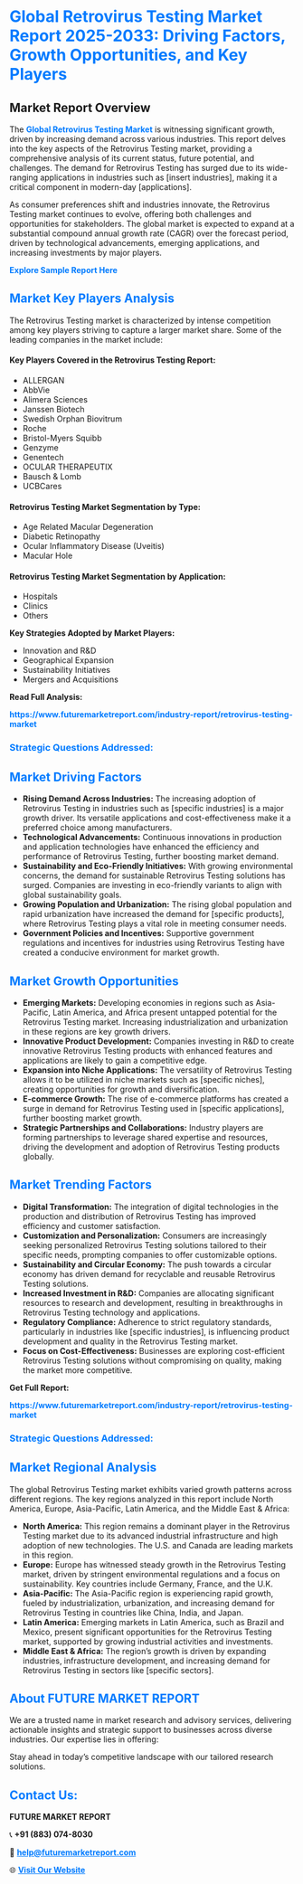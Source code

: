 <h1 style="color: #007BFF;">Global Retrovirus Testing Market Report 2025-2033: Driving Factors, Growth Opportunities, and Key Players</h1>

<section id="overview">
<h2>Market Report Overview</h2>
<p>The <a href="https://www.futuremarketreport.com/industry-report/retrovirus-testing-market" style="color: #007BFF; text-decoration: none;"><strong>Global Retrovirus Testing Market</strong></a> is witnessing significant growth, driven by increasing demand across various industries. This report delves into the key aspects of the Retrovirus Testing market, providing a comprehensive analysis of its current status, future potential, and challenges. The demand for Retrovirus Testing has surged due to its wide-ranging applications in industries such as [insert industries], making it a critical component in modern-day [applications].</p>
<p>As consumer preferences shift and industries innovate, the Retrovirus Testing market continues to evolve, offering both challenges and opportunities for stakeholders. The global market is expected to expand at a substantial compound annual growth rate (CAGR) over the forecast period, driven by technological advancements, emerging applications, and increasing investments by major players.</p>
</section>

<section id="overview">
<p><a href="https://www.futuremarketreport.com/request-sample/reportId=36242" style="color: #007BFF; text-decoration: none;"><strong>Explore Sample Report Here</strong></a></p>
</section>

<section id="key-players">
<h2 style="color: #007BFF;">Market Key Players Analysis</h2>
<p>The Retrovirus Testing market is characterized by intense competition among key players striving to capture a larger market share. Some of the leading companies in the market include:</p>
<h4>Key Players Covered in the Retrovirus Testing Report:</h4>
<ul><li>ALLERGAN</li><li>AbbVie</li><li>Alimera Sciences</li><li>Janssen Biotech</li><li>Swedish Orphan Biovitrum</li><li>Roche</li><li>Bristol-Myers Squibb</li><li>Genzyme</li><li>Genentech</li><li>OCULAR THERAPEUTIX</li><li>Bausch &amp; Lomb</li><li>UCBCares</li></ul>
<h4>Retrovirus Testing Market Segmentation by Type:</h4>
<ul><li>Age Related Macular Degeneration</li><li>Diabetic Retinopathy</li><li>Ocular Inflammatory Disease (Uveitis)</li><li>Macular Hole</li></ul>

<h4>Retrovirus Testing Market Segmentation by Application:</h4>
<ul><li>Hospitals</li><li>Clinics</li><li>Others</li></ul>
<p><strong>Key Strategies Adopted by Market Players:</strong></p>
<ul>
<li>Innovation and R&D</li>
<li>Geographical Expansion</li>
<li>Sustainability Initiatives</li>
<li>Mergers and Acquisitions</li>
</ul>
</section>

<section>
<p><strong>Read Full Analysis: </strong></p><a href="https://www.futuremarketreport.com/industry-report/retrovirus-testing-market" style="color: #007BFF; text-decoration: none;"><strong>https://www.futuremarketreport.com/industry-report/retrovirus-testing-market</strong></a>
<h3 style="color: #007BFF;">Strategic Questions Addressed:</h3>
</section>

<section id="driving-factors">
<h2 style="color: #007BFF;">Market Driving Factors</h2>
<ul>
<li><strong>Rising Demand Across Industries:</strong> The increasing adoption of Retrovirus Testing in industries such as [specific industries] is a major growth driver. Its versatile applications and cost-effectiveness make it a preferred choice among manufacturers.</li>
<li><strong>Technological Advancements:</strong> Continuous innovations in production and application technologies have enhanced the efficiency and performance of Retrovirus Testing, further boosting market demand.</li>
<li><strong>Sustainability and Eco-Friendly Initiatives:</strong> With growing environmental concerns, the demand for sustainable Retrovirus Testing solutions has surged. Companies are investing in eco-friendly variants to align with global sustainability goals.</li>
<li><strong>Growing Population and Urbanization:</strong> The rising global population and rapid urbanization have increased the demand for [specific products], where Retrovirus Testing plays a vital role in meeting consumer needs.</li>
<li><strong>Government Policies and Incentives:</strong> Supportive government regulations and incentives for industries using Retrovirus Testing have created a conducive environment for market growth.</li>
</ul>
</section>

<section id="growth-opportunities">
<h2 style="color: #007BFF;">Market Growth Opportunities</h2>
<ul>
<li><strong>Emerging Markets:</strong> Developing economies in regions such as Asia-Pacific, Latin America, and Africa present untapped potential for the Retrovirus Testing market. Increasing industrialization and urbanization in these regions are key growth drivers.</li>
<li><strong>Innovative Product Development:</strong> Companies investing in R&D to create innovative Retrovirus Testing products with enhanced features and applications are likely to gain a competitive edge.</li>
<li><strong>Expansion into Niche Applications:</strong> The versatility of Retrovirus Testing allows it to be utilized in niche markets such as [specific niches], creating opportunities for growth and diversification.</li>
<li><strong>E-commerce Growth:</strong> The rise of e-commerce platforms has created a surge in demand for Retrovirus Testing used in [specific applications], further boosting market growth.</li>
<li><strong>Strategic Partnerships and Collaborations:</strong> Industry players are forming partnerships to leverage shared expertise and resources, driving the development and adoption of Retrovirus Testing products globally.</li>
</ul>
</section>

<section id="trending-factors">
<h2 style="color: #007BFF;">Market Trending Factors</h2>
<ul>
<li><strong>Digital Transformation:</strong> The integration of digital technologies in the production and distribution of Retrovirus Testing has improved efficiency and customer satisfaction.</li>
<li><strong>Customization and Personalization:</strong> Consumers are increasingly seeking personalized Retrovirus Testing solutions tailored to their specific needs, prompting companies to offer customizable options.</li>
<li><strong>Sustainability and Circular Economy:</strong> The push towards a circular economy has driven demand for recyclable and reusable Retrovirus Testing solutions.</li>
<li><strong>Increased Investment in R&D:</strong> Companies are allocating significant resources to research and development, resulting in breakthroughs in Retrovirus Testing technology and applications.</li>
<li><strong>Regulatory Compliance:</strong> Adherence to strict regulatory standards, particularly in industries like [specific industries], is influencing product development and quality in the Retrovirus Testing market.</li>
<li><strong>Focus on Cost-Effectiveness:</strong> Businesses are exploring cost-efficient Retrovirus Testing solutions without compromising on quality, making the market more competitive.</li>
</ul>
</section>

<section>
<p><strong>Get Full Report: </strong></p><a href="https://www.futuremarketreport.com/industry-report/retrovirus-testing-market" style="color: #007BFF; text-decoration: none;"><strong>https://www.futuremarketreport.com/industry-report/retrovirus-testing-market</strong></a>
<h3 style="color: #007BFF;">Strategic Questions Addressed:</h3>
</section>


<section id="regional-analysis">
<h2 style="color: #007BFF;">Market Regional Analysis</h2>
<p>The global Retrovirus Testing market exhibits varied growth patterns across different regions. The key regions analyzed in this report include North America, Europe, Asia-Pacific, Latin America, and the Middle East & Africa:</p>
<ul>
<li><strong>North America:</strong> This region remains a dominant player in the Retrovirus Testing market due to its advanced industrial infrastructure and high adoption of new technologies. The U.S. and Canada are leading markets in this region.</li>
<li><strong>Europe:</strong> Europe has witnessed steady growth in the Retrovirus Testing market, driven by stringent environmental regulations and a focus on sustainability. Key countries include Germany, France, and the U.K.</li>
<li><strong>Asia-Pacific:</strong> The Asia-Pacific region is experiencing rapid growth, fueled by industrialization, urbanization, and increasing demand for Retrovirus Testing in countries like China, India, and Japan.</li>
<li><strong>Latin America:</strong> Emerging markets in Latin America, such as Brazil and Mexico, present significant opportunities for the Retrovirus Testing market, supported by growing industrial activities and investments.</li>
<li><strong>Middle East & Africa:</strong> The region’s growth is driven by expanding industries, infrastructure development, and increasing demand for Retrovirus Testing in sectors like [specific sectors].</li>
</ul>
</section>

<footer>
<h2 style="color: #007BFF;">About FUTURE MARKET REPORT</h2>
<p>We are a trusted name in market research and advisory services, delivering actionable insights and strategic support to businesses across diverse industries. Our expertise lies in offering:</p>

<p>Stay ahead in today’s competitive landscape with our tailored research solutions.</p>

<h2 style="color: #007BFF;">Contact Us:</h2>
<p><strong>FUTURE MARKET REPORT</strong></p>
<p>📞 <strong>+91 (883) 074-8030</strong></p>
<p>📧 <strong><a href="mailto:help@futuremarketreport.com" style="color: #007BFF;">help@futuremarketreport.com</a></strong></p>
<p>🌐 <strong><a href="https://www.futuremarketreport.com/" style="color: #007BFF;">Visit Our Website</a></strong></p>
</footer>